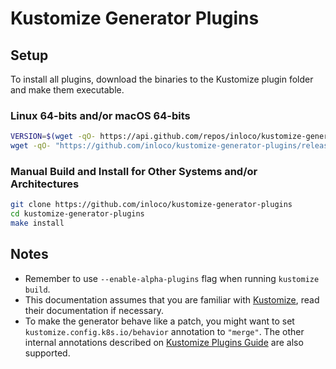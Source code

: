 # Kustomize Generator Plugins

## Setup

To install all plugins, download the binaries to the Kustomize plugin folder and make them executable.

### Linux 64-bits and/or macOS 64-bits

```bash
VERSION=$(wget -qO- https://api.github.com/repos/inloco/kustomize-generator-plugins/releases/latest | jq -r '.tag_name')
wget -qO- "https://github.com/inloco/kustomize-generator-plugins/releases/download/${VERSION}/install.sh" | sh
```

### Manual Build and Install for Other Systems and/or Architectures

```bash
git clone https://github.com/inloco/kustomize-generator-plugins
cd kustomize-generator-plugins
make install
```

## Notes

- Remember to use `--enable-alpha-plugins` flag when running `kustomize build`.
- This documentation assumes that you are familiar with [Kustomize](https://github.com/kubernetes-sigs/kustomize), read their documentation if necessary.
- To make the generator behave like a patch, you might want to set `kustomize.config.k8s.io/behavior` annotation to `"merge"`. The other internal annotations described on [Kustomize Plugins Guide](https://kubernetes-sigs.github.io/kustomize/guides/plugins/#generator-options) are also supported.
